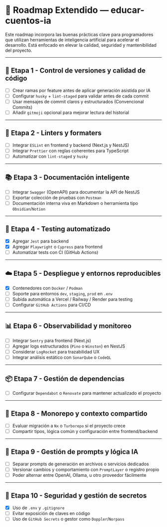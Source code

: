 # 🧠 Roadmap Extendido — educar-cuentos-ia

Este roadmap incorpora las buenas prácticas clave para programadores que utilizan herramientas de inteligencia artificial para acelerar el desarrollo. Está enfocado en elevar la calidad, seguridad y mantenibilidad del proyecto.

---

## 🧾 Etapa 1 - Control de versiones y calidad de código

- [ ] Crear ramas por feature antes de aplicar generación asistida por IA
- [ ] Configurar `husky` + `lint-staged` para validar antes de cada commit
- [ ] Usar mensajes de commit claros y estructurados (Convencional Commits)
- [ ] Añadir `gitmoji` opcional para mejorar lectura del historial

---

## 🧹 Etapa 2 - Linters y formaters

- [ ] Integrar `ESLint` en frontend y backend (Next.js y NestJS)
- [ ] Integrar `Prettier` con reglas coherentes para TypeScript
- [ ] Automatizar con `lint-staged` y `husky`

---

## 📚 Etapa 3 - Documentación inteligente

- [ ] Integrar `Swagger` (OpenAPI) para documentar la API de NestJS
- [ ] Exportar colección de pruebas con `Postman`
- [ ] Documentación interna viva en Markdown o herramienta tipo `Obsidian`/`Notion`

---

## 🧪 Etapa 4 - Testing automatizado

- [x] Agregar `Jest` para backend
- [x] Agregar `Playwright` o `Cypress` para frontend
- [ ] Automatizar tests con CI (GitHub Actions)

---

## ☁️ Etapa 5 - Despliegue y entornos reproducibles

- [x] Contenedores con `Docker` / `Podman`
- [ ] Soporte para entornos `dev`, `staging`, `prod` en `.env`
- [ ] Subida automática a Vercel / Railway / Render para testing
- [ ] Configurar `GitHub Actions` para CI/CD

---

## 📊 Etapa 6 - Observabilidad y monitoreo

- [ ] Integrar `Sentry` para frontend (Next.js)
- [ ] Agregar logs estructurados (`Pino` o `Winston`) en NestJS
- [ ] Considerar `LogRocket` para trazabilidad UX
- [ ] Integrar análisis estático con `SonarQube` o `CodeQL`

---

## 📦 Etapa 7 - Gestión de dependencias

- [ ] Configurar `Dependabot` o `Renovate` para mantener actualizado el proyecto

---

## 🧩 Etapa 8 - Monorepo y contexto compartido

- [ ] Evaluar migración a `Nx` o `Turborepo` si el proyecto crece
- [ ] Compartir tipos, lógica común y configuración entre frontend/backend

---

## 🧠 Etapa 9 - Gestión de prompts y lógica IA

- [ ] Separar prompts de generación en archivos o servicios dedicados
- [ ] Versionar cambios y comportamiento con `PromptLayer` o registro propio
- [ ] Poder alternar entre OpenAI, Ollama, u otro proveedor fácilmente

---

## 🔐 Etapa 10 - Seguridad y gestión de secretos

- [x] Uso de `.env` y `.gitignore`
- [ ] Evitar exposición de claves en código
- [ ] Uso de `GitHub Secrets` o gestor como `Doppler`/`Norpass`
